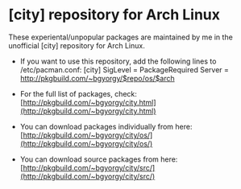 [city] repository for Arch Linux
================================

These experiental/unpopular packages are maintained by me in the unofficial [city] repository for Arch Linux.

* If you want to use this repository, add the following lines to /etc/pacman.conf:
  [city]
  SigLevel = PackageRequired
  Server = http://pkgbuild.com/~bgyorgy/$repo/os/$arch

* For the full list of packages, check:
  [http://pkgbuild.com/~bgyorgy/city.html](http://pkgbuild.com/~bgyorgy/city.html)

* You can download packages individually from here:
  [http://pkgbuild.com/~bgyorgy/city/os/](http://pkgbuild.com/~bgyorgy/city/os/)

* You can download source packages from here:
  [http://pkgbuild.com/~bgyorgy/city/src/](http://pkgbuild.com/~bgyorgy/city/src/)
